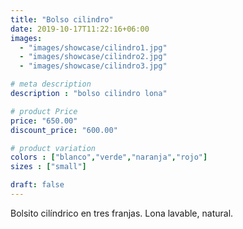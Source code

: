 ```yaml
---
title: "Bolso cilindro"
date: 2019-10-17T11:22:16+06:00
images: 
  - "images/showcase/cilindro1.jpg"
  - "images/showcase/cilindro2.jpg"
  - "images/showcase/cilindro3.jpg"

# meta description
description : "bolso cilindro lona"

# product Price
price: "650.00"
discount_price: "600.00"

# product variation
colors : ["blanco","verde","naranja","rojo"]
sizes : ["small"]

draft: false
---
```


Bolsito cilíndrico en tres franjas. Lona lavable, natural.
